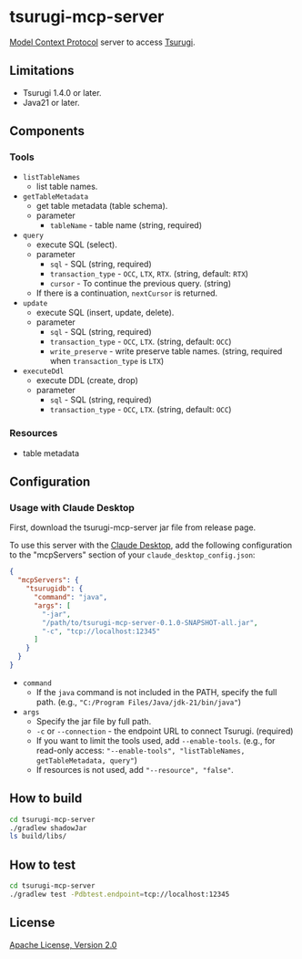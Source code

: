 # tsurugi-mcp-server

[Model Context Protocol](https://github.com/modelcontextprotocol) server to  access [Tsurugi](https://github.com/project-tsurugi/tsurugidb).

## Limitations

- Tsurugi 1.4.0 or later.
- Java21 or later.

## Components

### Tools

- `listTableNames`
  - list table names.
- `getTableMetadata`
  - get table metadata (table schema).
  - parameter
    - `tableName` - table name (string, required)
- `query`
  - execute SQL (select).
  - parameter
    - `sql` - SQL (string, required)
    - `transaction_type` - `OCC`, `LTX`, `RTX`. (string, default: `RTX`)
    - `cursor` - To continue the previous query. (string)
  - If there is a continuation, `nextCursor` is returned.
- `update`
  - execute SQL (insert, update, delete).
  - parameter
    - `sql` - SQL (string, required)
    - `transaction_type` - `OCC`, `LTX`. (string, default: `OCC`)
    - `write_preserve` - write preserve table names. (string, required when `transaction_type` is `LTX`)
- `executeDdl`
  - execute DDL (create, drop)
  - parameter
    - `sql` - SQL (string, required)
    - `transaction_type` - `OCC`, `LTX`. (string, default: `OCC`)

### Resources

- table metadata

## Configuration

### Usage with Claude Desktop

First, download the tsurugi-mcp-server jar file from release page.

To use this server with the [Claude Desktop](https://claude.ai/download), add the following configuration to the "mcpServers" section of your `claude_desktop_config.json`:

```json
{
  "mcpServers": {
    "tsurugidb": {
      "command": "java",
      "args": [
        "-jar",
        "/path/to/tsurugi-mcp-server-0.1.0-SNAPSHOT-all.jar",
        "-c", "tcp://localhost:12345"
      ]
    }
  }
}
```

- `command`
  - If the `java` command is not included in the PATH, specify the full path. (e.g., `"C:/Program Files/Java/jdk-21/bin/java"`)
- `args`
  - Specify the jar file by full path.
  - `-c` or `--connection` - the endpoint URL to connect Tsurugi. (required)
  - If you want to limit the tools used, add `--enable-tools`. (e.g., for read-only access: `"--enable-tools", "listTableNames, getTableMetadata, query"`)
  - If resources is not used, add `"--resource", "false"`.

## How to build

```bash
cd tsurugi-mcp-server
./gradlew shadowJar
ls build/libs/
```

## How to test

```bash
cd tsurugi-mcp-server
./gradlew test -Pdbtest.endpoint=tcp://localhost:12345
```

## License

[Apache License, Version 2.0](http://www.apache.org/licenses/LICENSE-2.0)